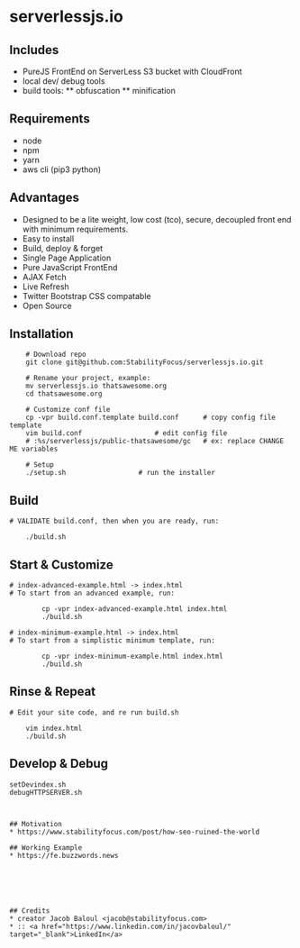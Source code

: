 # serverlessjs.io

## Includes
* PureJS FrontEnd on ServerLess S3 bucket with CloudFront
* local dev/ debug tools
* build tools:
** obfuscation
** minification

## Requirements
* node
* npm
* yarn
* aws cli (pip3 python)


## Advantages
* Designed to be a lite weight, low cost (tco), secure, decoupled front end with minimum requirements.
* Easy to install
* Build, deploy & forget
* Single Page Application
* Pure JavaScript FrontEnd
* AJAX Fetch 
* Live Refresh
* Twitter Bootstrap CSS compatable
* Open Source

## Installation
```
	# Download repo
	git clone git@github.com:StabilityFocus/serverlessjs.io.git

	# Rename your project, example:
	mv serverlessjs.io thatsawesome.org
	cd thatsawesome.org

	# Customize conf file
	cp -vpr build.conf.template build.conf		# copy config file template
	vim build.conf 					# edit config file
	# :%s/serverlessjs/public-thatsawesome/gc	# ex: replace CHANGE ME variables

	# Setup
	./setup.sh					# run the installer
```

## Build
	# VALIDATE build.conf, then when you are ready, run:
```
	./build.sh
```


## Start & Customize
	# index-advanced-example.html -> index.html
	# To start from an advanced example, run:
```
		cp -vpr index-advanced-example.html index.html
		./build.sh
```

	# index-minimum-example.html -> index.html
	# To start from a simplistic minimum template, run:
```
		cp -vpr index-minimum-example.html index.html
		./build.sh
```




## Rinse & Repeat
	# Edit your site code, and re run build.sh
```
	vim index.html
	./build.sh
```

## Develop & Debug

```
setDevindex.sh 
debugHTTPSERVER.sh



## Motivation
* https://www.stabilityfocus.com/post/how-seo-ruined-the-world

## Working Example
* https://fe.buzzwords.news






## Credits
* creator Jacob Baloul <jacob@stabilityfocus.com> 
* :: <a href="https://www.linkedin.com/in/jacovbaloul/" target="_blank">LinkedIn</a>


